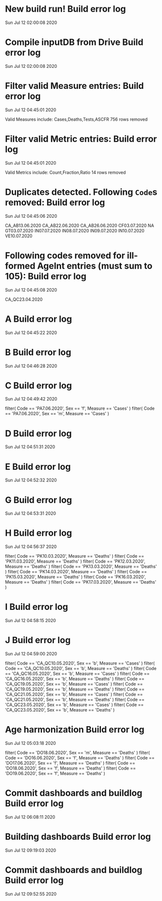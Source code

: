 
# New build run! Build error log
 Sun Jul 12 02:00:08 2020 


# Compile inputDB from Drive Build error log
 Sun Jul 12 02:00:08 2020 


# Filter valid Measure entries: Build error log
 Sun Jul 12 04:45:01 2020 

Valid Measures include: Cases,Deaths,Tests,ASCFR
 756 rows removed
# Filter valid Metric entries: Build error log
 Sun Jul 12 04:45:01 2020 

Valid Metrics include: Count,Fraction,Ratio
 14 rows removed
# Duplicates detected. Following `Code`s removed: Build error log
 Sun Jul 12 04:45:06 2020 

CA_AB13.06.2020
CA_AB22.06.2020
CA_AB26.06.2020
CF03.07.2020
NA
GT03.07.2020
IN07.07.2020
IN08.07.2020
IN09.07.2020
IN10.07.2020
VE10.07.2020
# Following codes removed for ill-formed AgeInt entries (must sum to 105): Build error log
 Sun Jul 12 04:45:08 2020 

CA_QC23.04.2020
# A Build error log
 Sun Jul 12 04:45:22 2020 


# B Build error log
 Sun Jul 12 04:46:28 2020 


# C Build error log
 Sun Jul 12 04:49:42 2020 

filter( Code == 'PA7.06.2020', Sex == 'f', Measure == 'Cases' )
filter( Code == 'PA7.06.2020', Sex == 'm', Measure == 'Cases' )

# D Build error log
 Sun Jul 12 04:51:31 2020 


# E Build error log
 Sun Jul 12 04:52:32 2020 


# G Build error log
 Sun Jul 12 04:53:31 2020 


# H Build error log
 Sun Jul 12 04:56:37 2020 

filter( Code == 'PK10.03.2020', Measure == 'Deaths' )
filter( Code == 'PK11.03.2020', Measure == 'Deaths' )
filter( Code == 'PK12.03.2020', Measure == 'Deaths' )
filter( Code == 'PK13.03.2020', Measure == 'Deaths' )
filter( Code == 'PK14.03.2020', Measure == 'Deaths' )
filter( Code == 'PK15.03.2020', Measure == 'Deaths' )
filter( Code == 'PK16.03.2020', Measure == 'Deaths' )
filter( Code == 'PK17.03.2020', Measure == 'Deaths' )

# I Build error log
 Sun Jul 12 04:58:15 2020 


# J Build error log
 Sun Jul 12 04:59:00 2020 

filter( Code == 'CA_QC10.05.2020', Sex == 'b', Measure == 'Cases' )
filter( Code == 'CA_QC10.05.2020', Sex == 'b', Measure == 'Deaths' )
filter( Code == 'CA_QC16.05.2020', Sex == 'b', Measure == 'Cases' )
filter( Code == 'CA_QC16.05.2020', Sex == 'b', Measure == 'Deaths' )
filter( Code == 'CA_QC19.05.2020', Sex == 'b', Measure == 'Cases' )
filter( Code == 'CA_QC19.05.2020', Sex == 'b', Measure == 'Deaths' )
filter( Code == 'CA_QC21.05.2020', Sex == 'b', Measure == 'Cases' )
filter( Code == 'CA_QC21.05.2020', Sex == 'b', Measure == 'Deaths' )
filter( Code == 'CA_QC23.05.2020', Sex == 'b', Measure == 'Cases' )
filter( Code == 'CA_QC23.05.2020', Sex == 'b', Measure == 'Deaths' )

# Age harmonization Build error log
 Sun Jul 12 05:03:18 2020 

filter( Code == 'DO18.06.2020', Sex == 'm', Measure == 'Deaths' )
filter( Code == 'DO16.06.2020', Sex == 'f', Measure == 'Deaths' )
filter( Code == 'DO17.06.2020', Sex == 'f', Measure == 'Deaths' )
filter( Code == 'DO18.06.2020', Sex == 'f', Measure == 'Deaths' )
filter( Code == 'DO19.06.2020', Sex == 'f', Measure == 'Deaths' )

# Commit dashboards and buildlog Build error log
 Sun Jul 12 06:08:11 2020 


# Building dashboards Build error log
 Sun Jul 12 09:19:03 2020 


# Commit dashboards and buildlog Build error log
 Sun Jul 12 09:52:55 2020 

